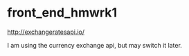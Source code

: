 # front_end_hmwrk1
http://exchangeratesapi.io/ 

I am using the currency exchange api, but may switch it later. 
